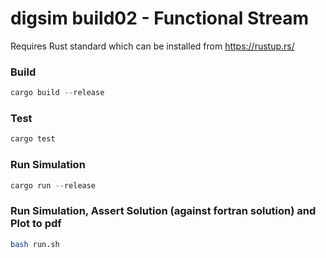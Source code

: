 # digsim build02 - Functional Stream

Requires Rust standard which can be installed from https://rustup.rs/

### Build
```rust
cargo build --release
```
### Test
```rust
cargo test
```
### Run Simulation
```rust
cargo run --release
```
### Run Simulation, Assert Solution (against fortran solution) and Plot to pdf
```bash
bash run.sh
```